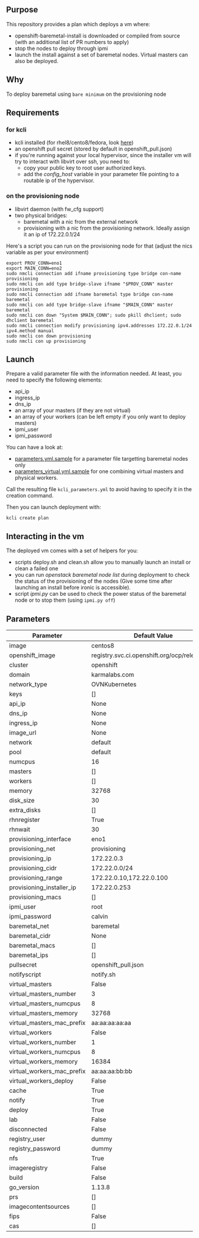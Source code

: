 ## Purpose

This repository provides a plan which deploys a vm where:
- openshift-baremetal-install is downloaded or compiled from source (with an additional list of PR numbers to apply)
- stop the nodes to deploy through ipmi
- launch the install against a set of baremetal nodes. Virtual masters can also be deployed.

## Why

To deploy baremetal using `bare minimum` on the provisioning node

## Requirements

### for kcli

- kcli installed (for rhel8/cento8/fedora, look [here](https://kcli.readthedocs.io/en/latest/#package-install-method))
- an openshift pull secret (stored by default in openshift_pull.json)
- if you're running against your local hypervisor, since the installer vm will try to interact with libvirt over ssh, you need to:
  - copy your public key to root user authorized keys.
  - add the *config_host* variable in your parameter file pointing to a routable ip of the hypervisor.

### on the provisioning node

- libvirt daemon (with fw_cfg support)
- two physical bridges:
    - baremetal with a nic from the external network
    - provisioning with a nic from the provisioning network. Ideally assign it an ip of 172.22.0.1/24

Here's a script you can run on the provisioning node for that (adjust the nics variable as per your environment)

```
export PROV_CONN=eno1
export MAIN_CONN=eno2
sudo nmcli connection add ifname provisioning type bridge con-name provisioning
sudo nmcli con add type bridge-slave ifname "$PROV_CONN" master provisioning
sudo nmcli connection add ifname baremetal type bridge con-name baremetal
sudo nmcli con add type bridge-slave ifname "$MAIN_CONN" master baremetal
sudo nmcli con down "System $MAIN_CONN"; sudo pkill dhclient; sudo dhclient baremetal
sudo nmcli connection modify provisioning ipv4.addresses 172.22.0.1/24 ipv4.method manual
sudo nmcli con down provisioning
sudo nmcli con up provisioning
```

## Launch

Prepare a valid parameter file with the information needed. At least, you need to specify the following elements:

- api_ip
- ingress_ip
- dns_ip
- an array of your masters (if they are not virtual)
- an array of your workers (can be left empty if you only want to deploy masters)
- ipmi_user
- ipmi_password

You can have a look at:

- [parameters.yml.sample](parameters.yml.sample) for a parameter file targetting baremetal nodes only
- [parameters_virtual.yml.sample](parameters_virtual.yml.sample) for one combining virtual masters and physical workers.

Call the resulting file `kcli_parameters.yml` to avoid having to specify it in the creation command.

Then you can launch deployment with:

```
kcli create plan
```

## Interacting in the vm

The deployed vm comes with a set of helpers for you:
- scripts deploy.sh and clean.sh allow you to manually launch an install or clean a failed one
- you can run *openstack baremetal node list* during deployment to check the status of the provisioning of the nodes (Give some time after launching an install before ironic is accessible).
- script *ipmi.py* can be used to check the power status of the baremetal node or to stop them (using `ipmi.py off`)

## Parameters

|Parameter                 |Default Value                                |
|--------------------------|---------------------------------------------|
|image                     |centos8                                      |
|openshift_image           |registry.svc.ci.openshift.org/ocp/release:4.5|
|cluster                   |openshift                                    |
|domain                    |karmalabs.com                                |
|network_type              |OVNKubernetes                                |
|keys                      |[]                                           |
|api_ip                    |None                                         |
|dns_ip                    |None                                         |
|ingress_ip                |None                                         |
|image_url                 |None                                         |
|network                   |default                                      |
|pool                      |default                                      |
|numcpus                   |16                                           |
|masters                   |[]                                           |
|workers                   |[]                                           |
|memory                    |32768                                        |
|disk_size                 |30                                           |
|extra_disks               |[]                                           |
|rhnregister               |True                                         |
|rhnwait                   |30                                           |
|provisioning_interface    |eno1                                         |
|provisioning_net          |provisioning                                 |
|provisioning_ip           |172.22.0.3                                   |
|provisioning_cidr         |172.22.0.0/24                                |
|provisioning_range        |172.22.0.10,172.22.0.100                     |
|provisioning_installer_ip |172.22.0.253                                 |
|provisioning_macs         |[]                                           |
|ipmi_user                 |root                                         |
|ipmi_password             |calvin                                       |
|baremetal_net             |baremetal                                    |
|baremetal_cidr            |None                                         |
|baremetal_macs            |[]                                           |
|baremetal_ips             |[]                                           |
|pullsecret                |openshift_pull.json                          |
|notifyscript              |notify.sh                                    |
|virtual_masters           |False                                        |
|virtual_masters_number    |3                                            |
|virtual_masters_numcpus   |8                                            |
|virtual_masters_memory    |32768                                        |
|virtual_masters_mac_prefix|aa:aa:aa:aa:aa                               |
|virtual_workers           |False                                        |
|virtual_workers_number    |1                                            |
|virtual_workers_numcpus   |8                                            |
|virtual_workers_memory    |16384                                        |
|virtual_workers_mac_prefix|aa:aa:aa:bb:bb                               |
|virtual_workers_deploy    |False                                        |
|cache                     |True                                         |
|notify                    |True                                         |
|deploy                    |True                                         |
|lab                       |False                                        |
|disconnected              |False                                        |
|registry_user             |dummy                                        |
|registry_password         |dummy                                        |
|nfs                       |True                                         |
|imageregistry             |False                                        |
|build                     |False                                        |
|go_version                |1.13.8                                       |
|prs                       |[]                                           |
|imagecontentsources       |[]                                           |
|fips                      |False                                        |
|cas                       |[]                                           |
